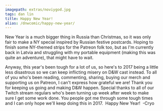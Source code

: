 ```yaml
---
imagepath: extras/noviygod.jpg
tags: dan lin
title: Happy New Year!
alias: /dnwcomic/happy-new-year/
---
```


New Year is a much bigger thing in Russia than Christmas, so it was only fair to make a NY special inspired by Russian festive postcards. Hoping to finish some NY-themed strips for the Patreon folk too, but as I'm currently back in Latvia and struggling with my portable equipment (making this was quite an adventure), that might have to wait.

Anyway, this year's been tough for a lot of us, so here's to 2017 being a little less disastrous so we can keep inflicting misery on D&amp;W cast instead. To all of you who's been reading, commenting, sharing, buying our merch and supporting us on Patreon, I can't express how grateful we are! Thank you for keeping us going and making D&amp;W happen. Special thanks to all of our Twitch stream regulars who's been turning up week after week to make sure I get some work done. You people got me through some tough times and I can only hope we'll keep doing this in 2017.  Happy New Year!  -Cryo

